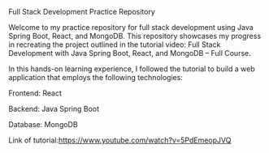 Full Stack Development Practice Repository

Welcome to my practice repository for full stack development using Java Spring Boot, React, and MongoDB. This repository showcases my progress in recreating the project outlined in the tutorial video: Full Stack Development with Java Spring Boot, React, and MongoDB – Full Course.

In this hands-on learning experience, I followed the tutorial to build a web application that employs the following technologies:

Frontend: React

Backend: Java Spring Boot

Database: MongoDB


Link of tutorial:https://www.youtube.com/watch?v=5PdEmeopJVQ
